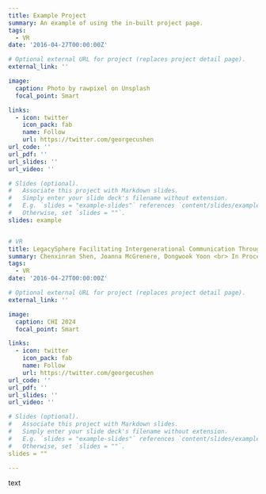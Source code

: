 ```yaml
---
title: Example Project
summary: An example of using the in-built project page.
tags:
  - VR
date: '2016-04-27T00:00:00Z'

# Optional external URL for project (replaces project detail page).
external_link: ''

image:
  caption: Photo by rawpixel on Unsplash
  focal_point: Smart

links:
  - icon: twitter
    icon_pack: fab
    name: Follow
    url: https://twitter.com/georgecushen
url_code: ''
url_pdf: ''
url_slides: ''
url_video: ''

# Slides (optional).
#   Associate this project with Markdown slides.
#   Simply enter your slide deck's filename without extension.
#   E.g. `slides = "example-slides"` references `content/slides/example-slides.md`.
#   Otherwise, set `slides = ""`.
slides: example


# VR
title: LegacySphere Facilitating Intergenerational Communication Through Perspective-Taking and Storytelling in Embodied VR
summary: Chenxinran Shen, Joanna McGrenere, Dongwook Yoon <br> In Proceedings of the 2024 CHI Conference on Human Factors in Computing Systems 2024 (In Submission)
tags:
  - VR
date: '2016-04-27T00:00:00Z'

# Optional external URL for project (replaces project detail page).
external_link: ''

image:
  caption: CHI 2024
  focal_point: Smart

links:
  - icon: twitter
    icon_pack: fab
    name: Follow
    url: https://twitter.com/georgecushen
url_code: ''
url_pdf: ''
url_slides: ''
url_video: ''

# Slides (optional).
#   Associate this project with Markdown slides.
#   Simply enter your slide deck's filename without extension.
#   E.g. `slides = "example-slides"` references `content/slides/example-slides.md`.
#   Otherwise, set `slides = ""`.
slides = ""

---
```

text
